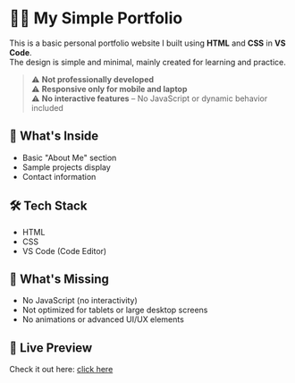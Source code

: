 

  <h1>🧑‍💻 My Simple Portfolio</h1>

  <p>
    This is a basic personal portfolio website I built using <strong>HTML</strong> and <strong>CSS</strong> in <strong>VS Code</strong>.<br>
    The design is simple and minimal, mainly created for learning and practice.
  </p>

  <blockquote>
    ⚠️ <strong>Not professionally developed</strong><br>
    ⚠️ <strong>Responsive only for mobile and laptop</strong><br>
    ⚠️ <strong>No interactive features</strong> – No JavaScript or dynamic behavior included
  </blockquote>

  <h2>📄 What's Inside</h2>
  <ul>
    <li>Basic "About Me" section</li>
    <li>Sample projects display</li>
    <li>Contact information</li>
  </ul>

  <h2>🛠️ Tech Stack</h2>
  <ul>
    <li>HTML</li>
    <li>CSS</li>
    <li>VS Code (Code Editor)</li>
  </ul>

  <h2>🚫 What's Missing</h2>
  <ul>
    <li>No JavaScript (no interactivity)</li>
    <li>Not optimized for tablets or large desktop screens</li>
    <li>No animations or advanced UI/UX elements</li>
  </ul>


  <h2>🔗 Live Preview</h2>
  <p>
    Check it out here: <a href="https://jithinabraham-portfolio.vercel.app/" target="_blank">click here</a>
  </p>


